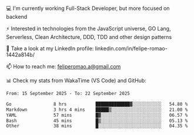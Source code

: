 💻 I'm currently working Full-Stack Developer, but more focused on backend

⚡ Interested in technologies from the JavaScript universe, GO Lang, Serverless, Clean Architecture, DDD, TDD and other design patterns

👥 Take a look at my LinkedIn profile: linkedin.com/in/felipe-romao-1442a814b/

📫 How to reach me: feliperomao.a@gmail.com

📊 Check my stats from WakaTime (VS Code) and GitHub:

<!--START_SECTION:waka-->

```txt
From: 15 September 2025 - To: 22 September 2025

Go                8 hrs           █████████████▓░░░░░░░░░░░   54.80 %
Markdown          3 hrs 4 mins    █████▒░░░░░░░░░░░░░░░░░░░   21.00 %
YAML              57 mins         █▓░░░░░░░░░░░░░░░░░░░░░░░   06.57 %
Bash              45 mins         █▒░░░░░░░░░░░░░░░░░░░░░░░   05.13 %
Other             38 mins         █░░░░░░░░░░░░░░░░░░░░░░░░   04.35 %
```

<!--END_SECTION:waka-->
